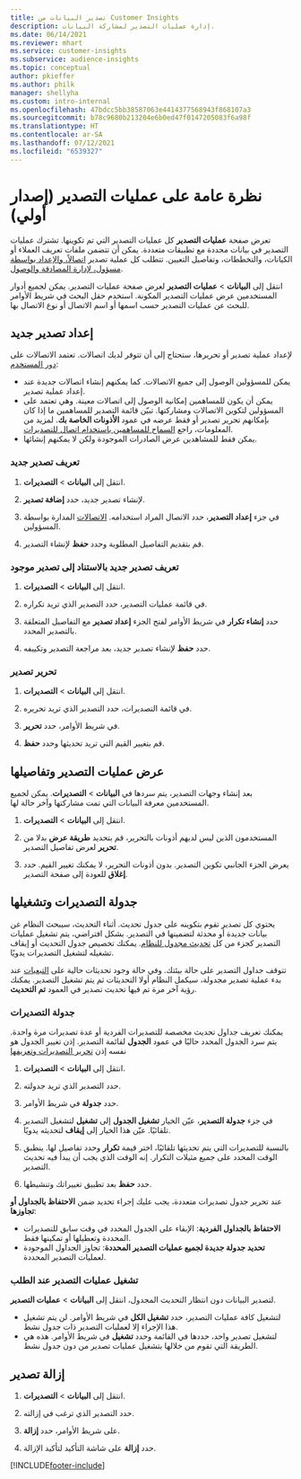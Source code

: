 ```yaml
---
title: تصدير البيانات من Customer Insights
description: إدارة عمليات التصدير لمشاركة البيانات.
ms.date: 06/14/2021
ms.reviewer: mhart
ms.service: customer-insights
ms.subservice: audience-insights
ms.topic: conceptual
author: pkieffer
ms.author: philk
manager: shellyha
ms.custom: intro-internal
ms.openlocfilehash: 47bdcc5bb38587063e4414377568943f868107a3
ms.sourcegitcommit: b78c9680b213204e6b0ed47f0147205083f6a98f
ms.translationtype: HT
ms.contentlocale: ar-SA
ms.lasthandoff: 07/12/2021
ms.locfileid: "6539327"
---
```

# <a name="exports-preview-overview"></a>نظرة عامة على عمليات التصدير (إصدار أولي)

تعرض صفحة **عمليات التصدير** كل عمليات التصدير التي تم تكوينها. تشترك عمليات التصدير في بيانات محددة مع تطبيقات متعددة. يمكن أن تتضمن ملفات تعريف العملاء أو الكيانات، والتخططات، وتفاصيل التعيين. تتطلب كل عملية تصدير [اتصالاً، والإعداد بواسطة مسؤول، لإدارة المصادقة والوصول](connections.md).

انتقل إلى **البيانات** > **عمليات التصدير** لعرض صفحة عمليات التصدير. يمكن لجميع أدوار المستخدمين عرض عمليات التصدير المكونة. استخدم حقل البحث في شريط الأوامر للبحث عن عمليات التصدير حسب اسمها أو اسم الاتصال أو نوع الاتصال بها.

## <a name="set-up-a-new-export"></a>إعداد تصدير جديد 

لإعداد عملية تصدير أو تحريرها، ستحتاج إلى أن تتوفر لديك اتصالات. تعتمد الاتصالات على [دور المستخدم](permissions.md):
- يمكن للمسؤولين الوصول إلى جميع الاتصالات. كما يمكنهم إنشاء اتصالات جديدة عند إعداد عملية تصدير.
- يمكن أن يكون للمساهمين إمكانية الوصول إلى اتصالات معينة. وهي تعتمد على المسؤولين لتكوين الاتصالات ومشاركتها. تبيّن قائمة التصدير للمساهمين ما إذا كان بإمكانهم تحرير تصدير أو فقط عرضه في عمود **الأذونات الخاصة بك‬**. لمزيد من المعلومات، راجع [السماح للمساهمين باستخدام اتصال للتصديرات](connections.md#allow-contributors-to-use-a-connection-for-exports).
- يمكن فقط للمشاهدين عرض الصادرات الموجودة ولكن لا يمكنهم إنشائها.

### <a name="define-a-new-export"></a>تعريف تصدير جديد

1. انتقل إلى **البيانات** > **التصديرات**.

1. لإنشاء تصدير جديد، حدد **إضافة تصدير**.

1. في جزء **إعداد التصدير**، حدد الاتصال المراد استخدامه. [الاتصالات](connections.md) المدارة بواسطة المسؤولين. 

1. قم بتقديم التفاصيل المطلوبة وحدد **حفظ** لإنشاء التصدير.

### <a name="define-a-new-export-based-on-an-existing-export"></a>تعريف تصدير جديد بالاستناد إلى تصدير موجود

1. انتقل إلى **البيانات** > **التصديرات**.

1. في قائمة عمليات التصدير، حدد التصدير الذي تريد تكراره.

1. حدد **إنشاء تكرار** في شريط الأوامر لفتح الجزء **إعداد تصدير** مع التفاصيل المتعلقة بالتصدير المحدد.

1. حدد **حفظ** لإنشاء تصدير جديد، بعد مراجعة التصدير وتكييفه.

### <a name="edit-an-export"></a>تحرير تصدير

1. انتقل إلى **البيانات** > **التصديرات**.

1. في قائمة التصديرات، حدد التصدير الذي تريد تحريره.

1. في شريط الأوامر، حدد **تحرير**.

1. قم بتغيير القيم التي تريد تحديثها وحدد **حفظ**.

## <a name="view-exports-and-export-details"></a>عرض عمليات التصدير وتفاصيلها

بعد إنشاء وجهات التصدير، يتم سردها في **البيانات** > **التصديرات**. يمكن لجميع المستخدمين معرفة البيانات التي تمت مشاركتها وآخر حالة لها.

1. انتقل إلى **البيانات** > **التصديرات**.

1. المستخدمون الذين ليس لديهم أذونات بالتحرير، قم بتحديد **طريقة عرض** بدلا من **تحرير** لعرض تفاصيل التصدير.

1. يعرض الجزء الجانبي تكوين التصدير. بدون أذونات التحرير، لا يمكنك تغيير القيم. حدد **إغلاق** للعودة إلى صفحة التصدير.

## <a name="schedule-and-run-exports"></a>جدولة التصديرات وتشغيلها

يحتوي كل تصدير تقوم بتكوينه على جدول تحديث. أثناء التحديث، سيبحث النظام عن بيانات جديدة أو محدثة لتضمينها في التصدير. بشكل افتراضي، يتم تشغيل عمليات التصدير كجزء من كل [تحديث مجدول للنظام](system.md#schedule-tab). يمكنك تخصيص جدول التحديث أو إيقاف تشغيله لتشغيل التصديرات يدويًا.

تتوقف جداول التصدير على حالة بيئتك. وفي حالة وجود تحديثات حالية على [التبعيات](system.md#refresh-policies) عند بدء عملية تصدير مجدولة، سيكمل النظام أولا التحديثات ثم يتم تشغيل التصدير. يمكنك رؤية آخر مرة تم فيها تحديث تصدير في العمود **تم التحديث**.

### <a name="schedule-exports"></a>جدولة التصديرات

يمكنك تعريف جداول تحديث مخصصة للتصديرات الفردية أو عدة تصديرات مرة واحدة. يتم سرد الجدول المحدد حاليًا في عمود **الجدول** لقائمة التصدير. إذن تغيير الجدول هو نفسه إذن [تحرير التصديرات وتعريفها](export-destinations.md#set-up-a-new-export) 

1. انتقل إلى **البيانات** > **التصديرات**.

1. حدد التصدير الذي تريد جدولته.

1. حدد **جدولة** في شريط الأوامر.

1. في جزء **جدولة التصدير**، عيّن الخيار **تشغيل الجدول** إلى **تشغيل** لتشغيل التصدير تلقائيًا. عيّن هذا الخيار إلى **إيقاف** لتحديثه يدويًا.

1. بالنسبة للتصديرات التي يتم تحديثها تلقائيًا، اختر قيمة **تكرار** وحدد تفاصيل لها. ينطبق الوقت المحدد على جميع مثيلات التكرار. إنه الوقت الذي يجب أن يبدأ فيه تحديث التصدير.

1. حدد **حفظ** بعد تطبيق تغييراتك وتنشيطها.

عند تحرير جدول تصديرات متعددة، يجب عليك إجراء تحديد ضمن **الاحتفاظ بالجداول أو تجاوزها‬**:
- **الاحتفاظ بالجداول الفردية‬**: الإبقاء على الجدول المحدد في وقت سابق للتصديرات المحددة وتعطيلها أو تمكينها فقط.
- **تحديد جدولة جديدة لجميع عمليات التصدير المحددة‬**: تجاوز الجداول الموجودة لعمليات التصدير المحددة.

### <a name="run-exports-on-demand"></a>تشغيل عمليات التصدير عند الطلب

لتصدير البيانات دون انتظار التحديث المجدول، انتقل إلى **البيانات** > **عمليات التصدير**.

- لتشغيل كافة عمليات التصدير، حدد **تشغيل الكل** في شريط الأوامر. لن يتم تشغيل هذا الإجراء إلا لعمليات التصدير ذات جدول نشط.
- لتشغيل تصدير واحد، حددها في القائمة وحدد **تشغيل** في شريط الأوامر. هذه هي الطريقة التي تقوم من خلالها بتشغيل عمليات تصدير من دون جدول نشط. 

## <a name="remove-an-export"></a>إزالة تصدير

1. انتقل إلى **البيانات** > **التصديرات**.

1. حدد التصدير الذي ترغب في إزالته.

1. على شريط الأوامر، حدد **إزالة**.

1. حدد **إزالة** على شاشة التأكيد لتأكيد الإزالة.


[!INCLUDE[footer-include](../includes/footer-banner.md)]
